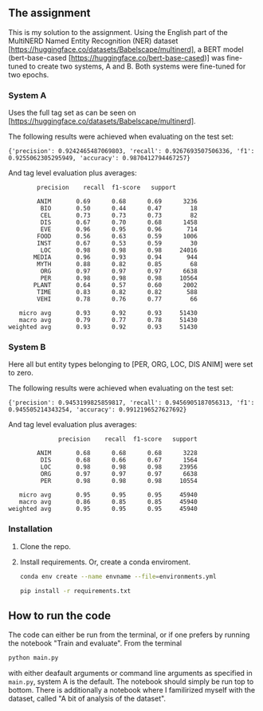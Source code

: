 ## The assignment


This is my solution to the assignment. Using the English part of the MultiNERD Named Entity Recognition (NER) dataset [https://huggingface.co/datasets/Babelscape/multinerd], a BERT model (bert-base-cased [https://huggingface.co/bert-base-cased)] was fine-tuned to create two systems, A and B. Both systems were fine-tuned for two epochs.

### System A
Uses the full tag set as can be seen on  [https://huggingface.co/datasets/Babelscape/multinerd].

The following results were achieved when evaluating on the test set:

``{'precision': 0.9242465487069803, 'recall': 0.9267693507506336, 'f1': 0.9255062305295949, 'accuracy': 0.9870412794467257}``

And tag level evaluation plus averages:
```
        precision    recall  f1-score   support

        ANIM       0.69      0.68      0.69      3236
         BIO       0.50      0.44      0.47        18
         CEL       0.73      0.73      0.73        82
         DIS       0.67      0.70      0.68      1458
         EVE       0.96      0.95      0.96       714
        FOOD       0.56      0.63      0.59      1006
        INST       0.67      0.53      0.59        30
         LOC       0.98      0.98      0.98     24016
       MEDIA       0.96      0.93      0.94       944
        MYTH       0.88      0.82      0.85        68
         ORG       0.97      0.97      0.97      6638
         PER       0.98      0.98      0.98     10564
       PLANT       0.64      0.57      0.60      2002
        TIME       0.83      0.82      0.82       588
        VEHI       0.78      0.76      0.77        66

   micro avg       0.93      0.92      0.93     51430
   macro avg       0.79      0.77      0.78     51430
weighted avg       0.93      0.92      0.93     51430
```



### System B
Here all but entity types belonging to [PER, ORG, LOC, DIS ANIM] were set to zero.

The following results were achieved when evaluating on the test set:

``{'precision': 0.9453199825859817, 'recall': 0.9456905187056313, 'f1': 0.945505214343254, 'accuracy': 0.9912196527627692}``

And tag level evaluation plus averages:
```
              precision    recall  f1-score   support

        ANIM       0.68      0.68      0.68      3228
         DIS       0.68      0.66      0.67      1564
         LOC       0.98      0.98      0.98     23956
         ORG       0.97      0.97      0.97      6638
         PER       0.98      0.98      0.98     10554

   micro avg       0.95      0.95      0.95     45940
   macro avg       0.86      0.85      0.85     45940
weighted avg       0.95      0.95      0.95     45940

```

### Installation

1. Clone the repo.

2. Install requirements. Or, create a conda enviroment.
   ``` sh
   conda env create --name envname --file=environments.yml
   ```
   ```sh
   pip install -r requirements.txt
   ```



## How to run the code

The code can either be run from the terminal, or if one prefers by running the notebook "Train and evaluate". From the terminal

 ```sh
 python main.py
 ```
with either deafault arguments or command line arguments as specified in ``main.py``, system A is the default. The notebook should simply be run top to bottom. There is additionally a notebook where I familirized myself with the dataset, called "A bit of analysis of the dataset".




